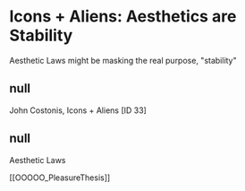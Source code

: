 # Icons + Aliens: Aesthetics are Stability

Aesthetic Laws might be masking the real purpose, "stability"

## null

John Costonis, Icons + Aliens [ID 33]

## null

Aesthetic Laws

[[OOOOO_PleasureThesis]]